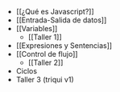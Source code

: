 * [[¿Qué es Javascript?]]
* [[Entrada-Salida de datos]]
* [[Variables]]
	* [[Taller 1]]
* [[Expresiones y Sentencias]]
* [[Control de flujo]]
	* [[Taller 2]]
* Ciclos
* Taller 3 (triqui v1)